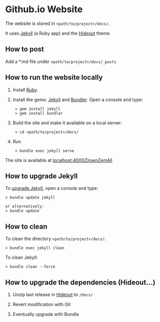 # Github.io Website

The website is stored in `<path/to/project>/docs/`.

It uses [Jekyll](https://en.wikipedia.org/wiki/Jekyll_(software)) (a Ruby app) and the [Hideout](https://github.com/fongandrew/hydeout) theme.


## How to post

Add a *.md file under `<path/to/project>/docs/_posts`


## How to run the website locally

1. Install [Ruby](https://www.ruby-lang.org/en/downloads/).

2. Install the gems: [Jekyll](https://jekyllrb.com/) and [Bundler](https://bundler.io/). Open a console and type:

        > gem install jekyll
        > gem install bundler

3. Build the site and make it available on a local server:

        > cd <path/to/project>/docs/

4. Run

        > bundle exec jekyll serve

The site is available at [localhost:4000/DownZemAll](http://localhost:4000/DownZemAll/)


## How to upgrade Jekyll

To [upgrade Jekyll](https://jekyllrb.com/docs/upgrading/), open a console and type:

    > bundle update jekyll

    or alternatively:
    > bundle update


## How to clean

To clean the directory `<path/to/project>/docs/`:

    > bundle exec jekyll clean

To clean Jekyll:

    > bundle clean --force


## How to upgrade the dependencies (Hideout...)

1. Unzip last release in [Hideout](https://github.com/fongandrew/hydeout) to `/docs/`

2. Revert modification with Git
 
3. Eventually upgrade with Bundle

